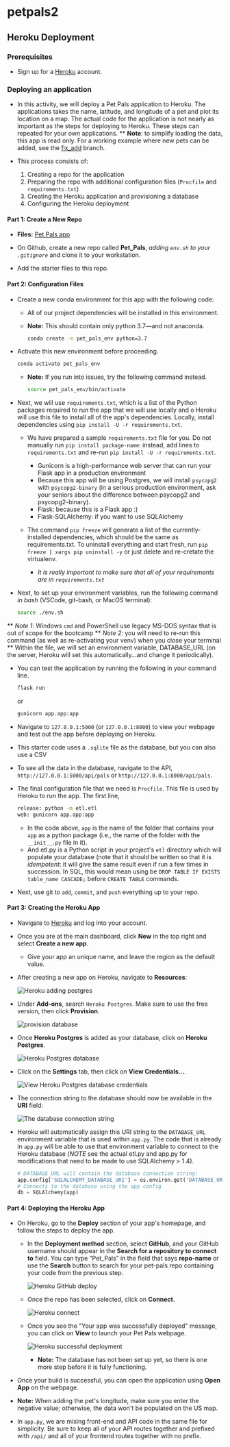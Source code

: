 # petpals2
## Heroku Deployment

### Prerequisites

* Sign up for a [Heroku](https://www.heroku.com) account.

### Deploying an application

* In this activity, we will deploy a Pet Pals application to Heroku. The applications takes the name, latitude, and longitude of a pet and plot its location on a map. The actual code for the application is not nearly as important as the steps for deploying to Heroku. These steps can repeated for your own applications.
** **Note**: to simplify loading the data, this app is read only.  For a working example where new pets can be added, see the [fix_add](https://github.com/kourtbailey/petpals2/tree/fix_add) branch.


* This process consists of:

  1. Creating a repo for the application
  2. Preparing the repo with additional configuration files (`Procfile` and `requirements.txt`)
  3. Creating the Heroku application and provisioning a database
  4. Configuring the Heroku deployment

#### Part 1: Create a New Repo

* **Files:** [Pet Pals app](./Starter)

* On Github, create a new repo called **Pet_Pals**, *adding `env.sh` to your `.gitignore`* and clone it to your workstation.

* Add the starter files to this repo.

#### Part 2: Configuration Files

* Create a new conda environment for this app with the following code:
  * All of our project dependencies will be installed in this environment.
  * **Note:** This should contain only python 3.7&mdash;and not anaconda.

    ```sh
    conda create -n pet_pals_env python=3.7
    ```

* Activate this new environment before proceeding.

  ```sh
  conda activate pet_pals_env
  ```

  * **Note:** If you run into issues, try the following command instead.

    ```sh
    source pet_pals_env/bin/activate
    ```

* Next, we will use `requirements.txt`, which is a list of the Python packages required to run the app that we will use locally and o Heroku will use this file to install all of the app's dependencies.  Locally, install dependencies using `pip install -U -r requirements.txt`.

  * We have prepared a sample `requirements.txt` file for you.  Do not manually run `pip install package-name`: instead, add lines to `requirements.txt` and re-run `pip install -U -r requirements.txt`.
    * Gunicorn is a high-performance web server that can run your Flask app in a production environment
    * Because this app will be using Postgres, we will install `psycopg2` with `psycopg2-binary` (in a serious production environment, ask your seniors about the difference between psycopg2 and psycopg2-binary).
    * Flask: because this is a Flask app :)
    * Flask-SQLAlchemy: if you want to use SQLAlchemy

  * The command `pip freeze` will generate a list of the currently-installed dependencies, which should be the same as requirements.txt.  To uninstall everything and start fresh, run `pip freeze | xargs pip uninstall -y` or just delete and re-cretate the virtualenv.
    * *It is really important to make sure that all of your requirements are in `requirements.txt`*

* Next, to set up your environment variables, run the following command *_in bash_* (VSCode, git-bash, or MacOS terminal):
  ```sh
  source ./env.sh
  ```

** *Note 1*: Windows `cmd` and PowerShell use legacy MS-DOS syntax that is out of scope for the bootcamp
** *Note 2*: you will need to re-run this command (as well as re-activating your venv) when you close your terminal
** Within the file, we will set an environment variable, DATABASE_URL (on the server, Heroku will set this automatically...and change it periodically).


* You can test the application by running the following in your command line.
  ```sh
  flask run
  ```
  or
  ```sh
  gunicorn app.app:app
  ```
* Navigate to `127.0.0.1:5000` (or `127.0.0.1:8000`) to view your webpage and test out the app before deploying on Heroku.

* This starter code uses a `.sqlite` file as the database, but you can also use a CSV

* To see all the data in the database, navigate to the API, `http://127.0.0.1:5000/api/pals` or `http://127.0.0.1:8000/api/pals`.

* The final configuration file that we need is `Procfile`. This file is used by Heroku to run the app.  The first line,
  ```sh
  release: python -m etl.etl
  web: gunicorn app.app:app
  ```

  * In the code above, `app` is the name of the folder that contains your `app` as a python package (i.e., the name of the folder with the `__init__.py` file in it).
  * And etl.py is a Python script in your project's `etl` directory which will populate your database (note that it should be written so that it is _idempotent_: it will give the same result even if run a few times in succession.  In SQL, this would mean using be `DROP TABLE IF EXISTS table_name CASCADE;` before `CREATE TABLE` commands.

* Next, use git to `add`, `commit`, and `push` everything up to your repo.

#### Part 3: Creating the Heroku App

* Navigate to [Heroku](https://www.heroku.com) and log into your account.

* Once you are at the main dashboard, click **New** in the top right and select **Create a new app**.

  * Give your app an unique name, and leave the region as the default value.

* After creating a new app on Heroku, navigate to **Resources**:

  ![Heroku adding postgres](Images/Heroku_add_postgres.png)

* Under **Add-ons**, search `Heroku Postgres`. Make sure to use the free version, then click **Provision**.

  ![provision database](Images/provision_database.png)

* Once **Heroku Postgres** is added as your database, click on **Heroku Postgres**.

  ![Heroku Postgres database](Images/Resources_Heroku_Postgres.png)

* Click on the **Settings** tab, then click on **View Credentials...**.

  ![View Heroku Postgres database credentials](Images/View_credentials.png)

* The connection string to the database should now be available in the **URI** field:

  ![The database connection string](Images/database_connection.png)

* Heroku will automatically assign this URI string to the `DATABASE_URL` environment variable that is used within `app.py`. The code that is already in `app.py` will be able to use that environment variable to connect to the Heroku database (*NOTE* see the actual etl.py and app.py for modifications that need to be made to use SQLAlchemy > 1.4).

  ```python
  # DATABASE_URL will contain the database connection string:
  app.config['SQLALCHEMY_DATABASE_URI'] = os.environ.get('DATABASE_URL', '')
  # Connects to the database using the app config
  db = SQLAlchemy(app)
  ```


#### Part 4: Deploying the Heroku App
* On Heroku, go to the **Deploy** section of your app's homepage, and follow the steps to deploy the app.

  * In the **Deployment method** section, select **GitHub**, and your GitHub username should appear in the **Search for a repository to connect to** field. You can type “Pet_Pals” in the field that says **repo-name** or use the **Search** button to search for your pet-pals repo containing your code from the previous step.

    ![Heroku GitHub deploy](Images/Heroku_GitHub_connect.png)

  * Once the repo has been selected, click on **Connect**.

    ![Heroku connect](Images/Heroku_Connect.png)

  * Once you see the "Your app was successfully deployed" message, you can click on **View** to launch your Pet Pals webpage.

    ![Heroku successful deployment](Images/Heroku_Successful_Deploy.png)

    * **Note:** The database has not been set up yet, so there is one more step before it is fully functioning.

* Once your build is successful, you can open the application using **Open App** on the webpage.

* **Note:** When adding the pet's longitude, make sure you enter the negative value; otherwise, the data won't be populated on the US map.

* In `app.py`, we are mixing front-end and API code in the same file for simplicity.  Be sure to keep all of your API routes together and prefixed with `/api/` and all of your frontend routes together with no prefix.
